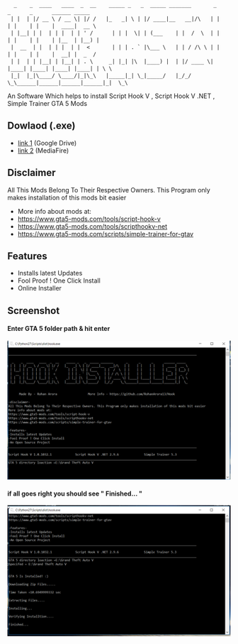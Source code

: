 ```
  _    _  ____   ____  _  __    _____ _   _  _____ _______       _      _      _      ______ _____  
 | |  | |/ __ \ / __ \| |/ /   |_   _| \ | |/ ____|__   __|/\   | |    | |    | |    |  ____|  __ \ 
 | |__| | |  | | |  | | ' /      | | |  \| | (___    | |  /  \  | |    | |    | |    | |__  | |__) |
 |  __  | |  | | |  | |  <       | | | . ` |\___ \   | | / /\ \ | |    | |    | |    |  __| |  _  / 
 | |  | | |__| | |__| | . \     _| |_| |\  |____) |  | |/ ____ \| |____| |____| |____| |____| | \ \ 
 |_|  |_|\____/ \____/|_|\_\   |_____|_| \_|_____/   |_/_/    \_\______|______|______|______|_|  \_\

```

An Software Which helps to install  Script Hook V , Script Hook V .NET , Simple Trainer GTA 5 Mods

## Dowlaod (.exe)
- [link 1](https://drive.google.com/file/d/0B2rWbX6AF06hUjNycUdkSUd5Ukk/view?usp=sharing) (Google Drive)
- [link 2](http://www.mediafire.com/file/y968xc94sy1ci8z/hook_Installer.exe) (MediaFire)

## Disclaimer
All This Mods Belong To Their Respective Owners. This Program only makes installation of this mods bit easier
- More info about mods at:
- https://www.gta5-mods.com/tools/script-hook-v
- https://www.gta5-mods.com/tools/scripthookv-net
- https://www.gta5-mods.com/scripts/simple-trainer-for-gtav

## Features
- Installs latest Updates
- Fool Proof ! One Click Install
- Online Installer

## Screenshot

#### Enter GTA 5 folder path & hit enter
![alt text](https://raw.githubusercontent.com/RohanArora13/Hook/master/screenshot/1.png)

#### if all goes right you should see " Finished... "
![alt text](https://raw.githubusercontent.com/RohanArora13/Hook/master/screenshot/2.png)
